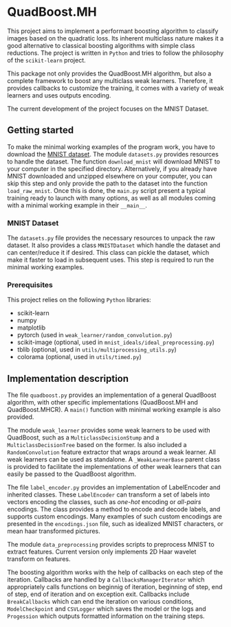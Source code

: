 # QuadBoost.MH

This project aims to implement a performant boosting algorithm to classify images based on the quadratic loss.
Its inherent multiclass nature makes it a good alternative to classical boosting algorithms with simple class reductions.
The project is written in `Python` and tries to follow the philosophy of the `scikit-learn` project.

This package not only provides the QuadBoost.MH algorithm, but also a complete framework to boost any multiclass weak learners.
Therefore, it provides callbacks to customize the training, it comes with a variety of weak learners and uses outputs encoding.

The current development of the project focuses on the MNIST Dataset.

## Getting started

To make the minimal working examples of the program work, you have to download the [MNIST dataset](http://yann.lecun.com/exdb/mnist/).
The module `datasets.py` provides resources to handle the dataset.
The function `download_mnist` will download MNIST to your computer in the specified directory.
Alternatively, if you already have MNIST downloaded and unzipped elsewhere on your computer, you can skip this step and only provide the path to the dataset into the function `load_raw_mnist`.
Once this is done, the `main.py` script present a typical training ready to launch with many options, as well as all modules coming with a minimal working example in their `__main__`.

### MNIST Dataset

The `datasets.py` file provides the necessary resources to unpack the raw dataset.
It also provides a class `MNISTDataset` which handle the dataset and can center/reduce it if desired.
This class can pickle the dataset, which make it faster to load in subsequent uses.
This step is required to run the minimal working examples.

### Prerequisites

This project relies on the following `Python` libraries:
- scikit-learn
- numpy
- matplotlib
- pytorch (used in `weak_learner/random_convolution.py`)
- scikit-image (optional, used in `mnist_ideals/ideal_preprocessing.py`)
- tblib (optional, used in `utils/multiprocessing_utils.py`)
- colorama (optional, used in `utils/timed.py`)

## Implementation description

The file `quadboost.py` provides an implementation of a general QuadBoost algorithm, with other specific implementations (QuadBoost.MH and QuadBoost.MHCR).
A `main()` function with minimal working example is also provided.

The module `weak_learner` provides some weak learners to be used with QuadBoost, such as a `MulticlassDecisionStump` and a `MulticlassDecisionTree` based on the former.
Is also included a `RandomConvolution` feature extractor that wraps around a weak learner.
All weak learners can be used as standalone.
A `_WeakLearnerBase` parent class is provided to facilitate the implementations of other weak learners that can easily be passed to the QuadBoost algorithm.

The file `label_encoder.py` provides an implementation of LabelEncoder and inherited classes.
These `LabelEncoder` can transform a set of labels into vectors encoding the classes, such as _one-hot_ encoding or _all-pairs_ encodings.
The class provides a method to encode and decode labels, and supports custom encodings.
Many examples of such custom encodings are presented in the `encodings.json` file, such as idealized MNIST characters, or mean haar transformed pictures.

The module `data_preprocessing` provides scripts to preprocess MNIST to extract features.
Current version only implements 2D Haar wavelet transform on features.

The boosting algorithm works with the help of callbacks on each step of the iteration.
Callbacks are handled by a `CallbacksManagerIterator` which appropriately calls functions on beginnig of iteration, beginning of step, end of step, end of iteration and on exception exit.
Callbacks include `BreakCallbacks` which can end the iteration on various conditions, `ModelCheckpoint` and `CSVLogger` which saves the model or the logs and `Progession` which outputs formatted information on the training steps.
